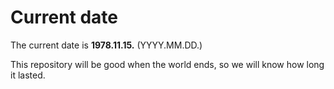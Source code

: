 # Current date

The current date is **1978.11.15.** (YYYY.MM.DD.)

This repository will be good when the world ends, so we will know how long it lasted.